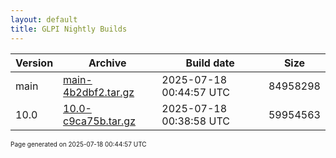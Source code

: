 ```yaml
---
layout: default
title: GLPI Nightly Builds
---
```


Version|Archive|Build date|Size
---|---|---|---
main|[main-4b2dbf2.tar.gz](main-4b2dbf2.tar.gz)|2025-07-18 00:44:57 UTC|84958298
10.0|[10.0-c9ca75b.tar.gz](10.0-c9ca75b.tar.gz)|2025-07-18 00:38:58 UTC|59954563

<font size="1">Page generated on 2025-07-18 00:44:57 UTC</font>
